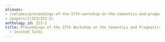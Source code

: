 ```yaml
---
aliases:
- /volumes/proceedings-of-the-27th-workshop-on-the-semantics-and-pragmatics-of-dialogue-invited-talks/
- /papers/Z/Z23/Z23-2/
anthology_id: Z23-2
title: Proceedings of the 27th Workshop on the Semantics and Pragmatics of Dialogue
  - Invited Talks
---
```

